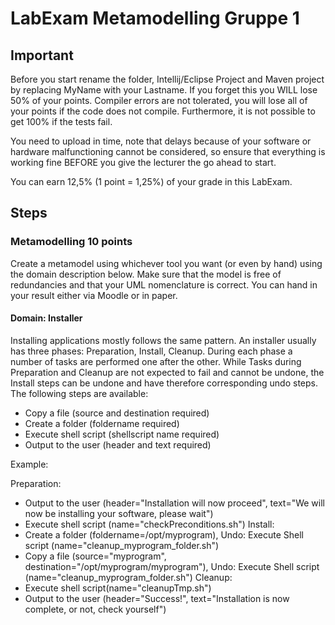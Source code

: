# LabExam Metamodelling Gruppe 1

## Important
Before you start rename the folder, Intellij/Eclipse Project and Maven project by replacing MyName with your Lastname. If you forget this you WILL lose 50% of your points. 
Compiler errors are not tolerated, you will lose all of your points if the code does not compile. Furthermore, it is not possible to get 100% if the tests fail.

You need to upload in time, note that delays because of your software or hardware malfunctioning cannot be considered, so ensure that everything is working fine BEFORE you give the lecturer the go ahead to start. 

You can earn 12,5% (1 point = 1,25%) of your grade in this LabExam.

## Steps

### Metamodelling 10 points

Create a metamodel using whichever tool you want (or even by hand) using the domain description below. Make sure that the model is free of redundancies and that your UML nomenclature is correct. You can hand in your result either via Moodle or in paper. 

#### Domain: Installer

Installing applications mostly follows the same pattern. An installer usually has three phases: Preparation, Install, Cleanup. During each phase a number of tasks are performed one after the other. While Tasks during Preparation and Cleanup are not expected to fail and cannot be undone, the Install steps can be undone and have therefore corresponding undo steps. The following steps are available: 
- Copy a file (source and destination required)
- Create a folder (foldername required)
- Execute shell script (shellscript name required)
- Output to the user (header and text required)

Example: 

Preparation: 
- Output to the user (header="Installation will now proceed", text="We will now be installing your software, please wait")
- Execute shell script (name="checkPreconditions.sh")
Install:
- Create a folder (foldername=/opt/myprogram), Undo: Execute Shell script (name="cleanup_myprogram_folder.sh")
- Copy a file (source="myprogram", destination="/opt/myprogram/myprogram"), Undo: Execute Shell script (name="cleanup_myprogram_folder.sh")
Cleanup:
- Execute shell script(name="cleanupTmp.sh")
- Output to the user (header="Success!", text="Installation is now complete, or not, check yourself")